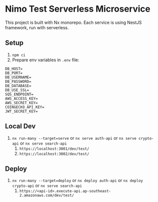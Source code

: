 # Nimo Test Serverless Microservice

This project is built with Nx monorepo. Each service is using NestJS framework, run with serverless.

## Setup
1. `npm ci`
2. Prepare env variables in `.env` file:
```
DB_HOST=
DB_PORT=
DB_USERNAME=
DB_PASSWORD=
DB_DATABASE=
DB_USE_SSL=
SQS_ENDPOINT=
AWS_ACCESS_KEY=
AWS_SECRET_KEY=
COINGECKO_API_KEY=
JWT_SECRET_KEY=
```

## Local Dev
1. `nx run-many --target=serve` or `nx serve auth-api` or `nx serve crypto-api` or `nx serve search-api`
   1. `https://localhost:3001/dev/test/`
   2. `https://localhost:3002/dev/test/`

## Deploy
1. `nx run-many --target=deploy` or `nx deploy auth-api` or `nx deploy crypto-api` or `nx serve search-api`
   1. `https://<api-id>.execute-api.ap-southeast-2.amazonaws.com/dev/test/`

